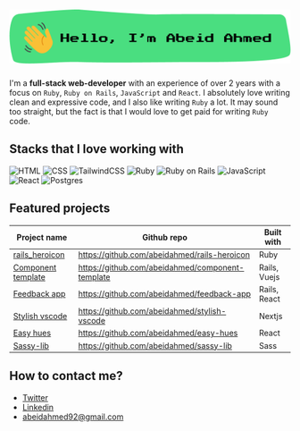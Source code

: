 # ![Hello, I'm Abeid Ahmed](./assets/image.png)

I'm a **full-stack web-developer** with an experience of over 2 years with a
focus on `Ruby`, `Ruby on Rails`, `JavaScript` and `React`. I absolutely love
writing clean and expressive code, and I also like writing `Ruby` a lot. It may
sound too straight, but the fact is that I would love to get paid for writing `Ruby`
code.

## Stacks that I love working with

![HTML](https://img.shields.io/badge/html5%20-%23E34F26.svg?&style=for-the-badge&logo=html5&logoColor=white)
![CSS](https://img.shields.io/badge/css3%20-%231572B6.svg?&style=for-the-badge&logo=css3&logoColor=white)
![TailwindCSS](https://img.shields.io/badge/tailwindcss%20-%2338B2AC.svg?&style=for-the-badge&logo=tailwind-css&logoColor=white)
![Ruby](https://img.shields.io/badge/ruby-%23CC342D.svg?&style=for-the-badge&logo=ruby&logoColor=white)
![Ruby on Rails](https://img.shields.io/badge/rails%20-%23CC0000.svg?&style=for-the-badge&logo=ruby-on-rails&logoColor=white)
![JavaScript](https://img.shields.io/badge/javascript%20-%23323330.svg?&style=for-the-badge&logo=javascript&logoColor=%23F7DF1E)
![React](https://img.shields.io/badge/react%20-%2320232a.svg?&style=for-the-badge&logo=react&logoColor=%2361DAFB)
![Postgres](https://img.shields.io/badge/postgres-%23316192.svg?&style=for-the-badge&logo=postgresql&logoColor=white)

## Featured projects

| Project name                                                    | Github repo                                      | Built with   |
| --------------------------------------------------------------- | ------------------------------------------------ | ------------ |
| [rails_heroicon](https://rubygems.org/gems/rails_heroicon)      | https://github.com/abeidahmed/rails-heroicon     | Ruby         |
| [Component template](https://tailwind-component.herokuapp.com/) | https://github.com/abeidahmed/component-template | Rails, Vuejs |
| [Feedback app](https://feeder-fish.herokuapp.com/)              | https://github.com/abeidahmed/feedback-app       | Rails, React |
| [Stylish vscode](https://stylish-vscode.vercel.app/)            | https://github.com/abeidahmed/stylish-vscode     | Nextjs       |
| [Easy hues](https://infinite-oasis-17383.herokuapp.com/)        | https://github.com/abeidahmed/easy-hues          | React        |
| [Sassy-lib](https://www.npmjs.com/package/sassy-lib)            | https://github.com/abeidahmed/sassy-lib          | Sass         |

## How to contact me?

- [Twitter](https://twitter.com/iamhawaabi)
- [Linkedin](https://www.linkedin.com/in/abeid-ahmed-b21882172/)
- [abeidahmed92@gmail.com](mailto:abeidahmed92@gmail.com)
